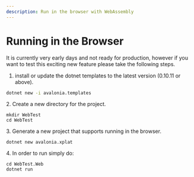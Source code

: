 ```yaml
---
description: Run in the browser with WebAssembly
---
```


# Running in the Browser

It is currently very early days and not ready for production, however if you want to test this exciting new feature please take the following steps.

1. install or update the dotnet templates to the latest version (0.10.11 or above).

```bash
dotnet new -i avalonia.templates
```

2\. Create a new directory for the project.

```
mkdir WebTest
cd WebTest
```

3\. Generate a new project that supports running in the browser.

```
dotnet new avalonia.xplat
```

4\. In order to run simply do:

```
cd WebTest.Web
dotnet run
```

